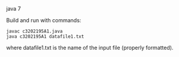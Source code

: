 java 7

Build and run with commands:

	javac c3202195A1.java
	java c3202195A1 datafile1.txt

where datafile1.txt is the name of the input file (properly formatted).